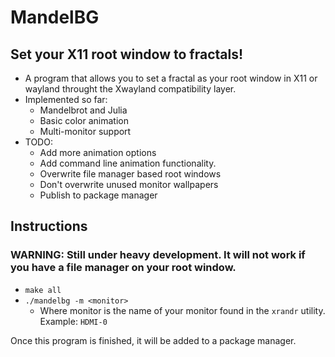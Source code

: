# MandelBG
## Set your X11 root window to fractals!

- A program that allows you to set a fractal as your root window in X11 or wayland throught the Xwayland compatibility layer.
- Implemented so far: 
    * Mandelbrot and Julia
    * Basic color animation
    * Multi-monitor support
- TODO:
    * Add more animation options
    * Add command line animation functionality.
    * Overwrite file manager based root windows
    * Don't overwrite unused monitor wallpapers
    * Publish to package manager

## Instructions
### WARNING: Still under heavy development. It will not work if you have a file manager on your root window.
- `make all`
- `./mandelbg -m <monitor>`
    * Where monitor is the name of your monitor found in the `xrandr` utility. Example: `HDMI-0`

Once this program is finished, it will be added to a package manager.